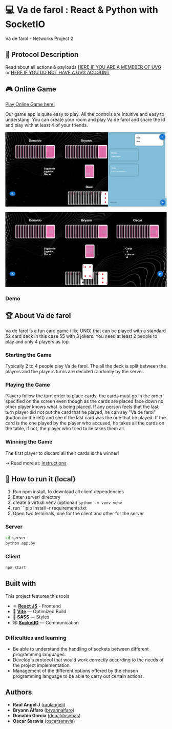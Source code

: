 # 💻 Va de farol : React & Python with SocketIO

Va de farol - Networks Project 2

## 📜 Protocol Description

Read about all actions & payloads [HERE IF YOU ARE A MEMEBER OF UVG](https://docs.google.com/document/d/1ydFLZS3jXegwuDVR9brFGzKHL2En10w20EvCwYQPqvE/edit?usp=sharing)
or [HERE IF YOU DO NOT HAVE A UVG ACCOUNT](https://github.com/oscarsaravia/Proyecto2Redes/blob/main/protocol/Protocolo%20proyecto%202%20%20-%20Redes.pdf)

## 🎮 Online Game

[Play Online Game here!](https://farol-app.netlify.app/)

Our game app is quite easy to play. All the controls are intuitive and easy to understang. You can create your room and play Va de farol and share the id and play with at least 4 of your friends.

![game](https://github.com/oscarsaravia/Proyecto2Redes/blob/main/images/game-chat.png)

![game-chat](https://github.com/oscarsaravia/Proyecto2Redes/blob/main/images/game.png)

### **Demo**

<!-- [YouTube - Demo]() -->

## 🏆 About Va de farol

Va de farol is a fun card game (like UNO) that can be played with a standard 52 card deck in this case 55 with 3 jokers. You need at least 2 people to play and only 4 players as top.

### **Starting the Game**

Typically 2 to 4 people play Va de farol. The all the deck is split between the players and the players turns are decided randomly by the server.

### **Playing the Game**

Players follow the turn order to place cards, the cards must go in the order specified on the screen even though as the cards are placed face down no other player knows what is being placed. If any person feels that the last turn player did not put the card that he played, he can say "Va de farol" (button on the left) and see if the last card was the one that he played. If the card is the one played by the player who accused, he takes all the cards on the table, if not, the player who tried to lie takes them all.

### **Winning the Game**

The first player to discard all their cards is the winner!

-> Read more at: [Instructions](https://farol-app.netlify.app/instructions)

## 🔩 How to run it (local)

1. Run npm install, to download all client dependencies
2. Enter server/ directory
3. create a virtual venv (optional) ```python -m venv venv```
4. run ```pip install -r requirements.txt
5. Open two terminals, one for the client and other for the server

### Server

```bash
cd server
python app.py
```

### Client

```bash
npm start
```

## Built with

This project features this tools

- ⚛ **[React JS](https://reactjs.org)** - Frontend
- 🚀 **[Vite](https://vitejs.dev/guide/)**  — Optimized Build
- 💅 **[SASS](https://sass-lang.com/documentation/)** — Styles
- 🕸️  **[SocketIO](https://socket.io/)** — Communication

### Difficulties and learning

- Be able to understand the handling of sockets between different programming languages.
- Develop a protocol that would work correctly according to the needs of the project implementation.
- Management of the different options offered by the chosen programming language to be able to carry out certain actions.

## Authors

- **Raul Angel J** ([raulangelj](https://github.com/raulangelj))
- **Bryann Alfaro** ([bryannalfaro](https://github.com/bryannalfaro))
- **Donaldo Garcia** ([donaldosebas](https://github.com/donaldosebas))
- **Oscar Saravia** ([oscarsaravia](https://github.com/oscarsaravia))
